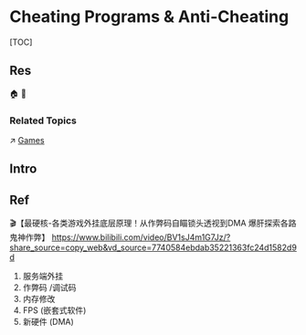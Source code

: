 # Cheating Programs & Anti-Cheating

[TOC]



## Res
🏠 
🚧 


### Related Topics
↗ [Games](../../../../../🔑%20CS%20Core/🧰%20Generic%20Software%20Tools%20&%20Projects/🕹️%20Games/Games.md)



## Intro



## Ref
🎬【最硬核-各类游戏外挂底层原理！从作弊码自瞄锁头透视到DMA 爆肝探索各路鬼神作弊】 https://www.bilibili.com/video/BV1sJ4m1G7Jz/?share_source=copy_web&vd_source=7740584ebdab35221363fc24d1582d9d
1. 服务端外挂
2. 作弊码 /调试码
3. 内存修改
4. FPS (嵌套式软件)
5. 新硬件 (DMA)


